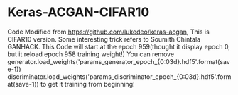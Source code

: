 # Keras-ACGAN-CIFAR10
Code Modified from https://github.com/lukedeo/keras-acgan, This is CIFAR10 version. Some interesting trick refers to Soumith Chintala GANHACK.
This Code will start at the epoch 959(thought it display epoch 0, but it reload epoch 958 training weight!)
You can remove generator.load_weights('params_generator_epoch_{0:03d}.hdf5'.format(save-1))
                discriminator.load_weights('params_discriminator_epoch_{0:03d}.hdf5'.format(save-1))
to get it training from beginning!
